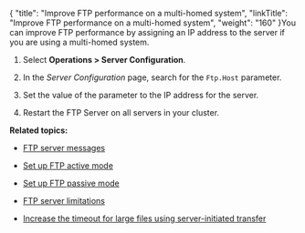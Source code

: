 {
    "title": "Improve FTP performance on a multi-homed system",
    "linkTitle": "Improve FTP performance on a multi-homed system",
    "weight": "160"
}You can improve FTP performance by assigning an IP address to the server if you are using a multi-homed system.

1.  Select **Operations > Server Configuration**.
2.  In the *Server Configuration* page, search for the `Ftp.Host` parameter.
3.  Set the value of the parameter to the IP address for the server.
4.  Restart the FTP Server on all servers in your cluster.

**Related topics:**

-   [FTP server messages](../t_st_ftpservermessages)
-   [Set up FTP active mode](../t_st_ftpactivemode)
-   [Set up FTP passive mode](../t_st_ftppassivemode)
-   [FTP server limitations](../r_st_ftpserverlimitations)
-   [Increase the timeout for large files using server-initiated transfer](../t_st_increaseftptimeout)
